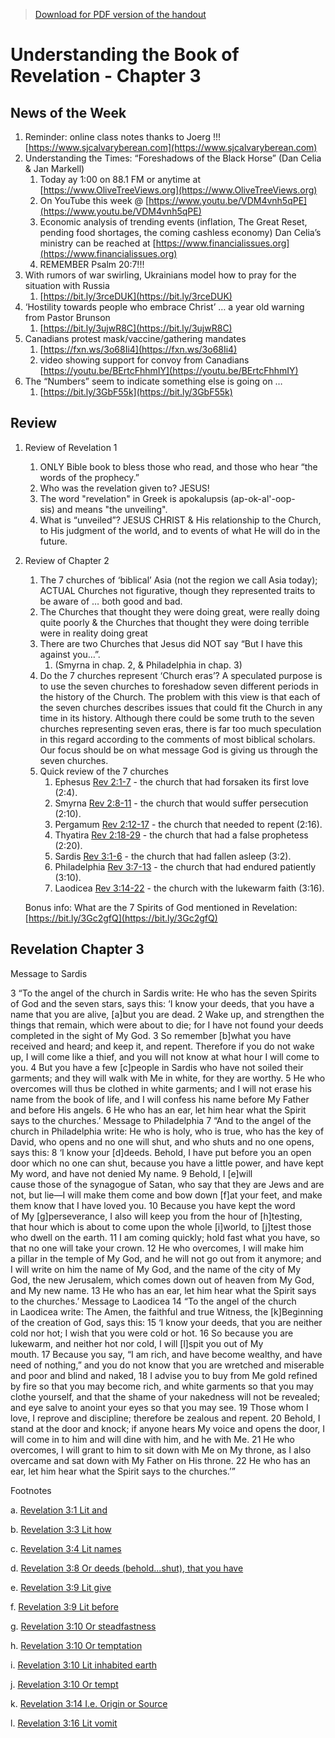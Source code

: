 >[Download for PDF version of the handout](/week013022.pdf)


# Understanding the Book of Revelation - Chapter 3

## News of the Week

1. Reminder: online class notes thanks to Joerg !!! [https://www.sjcalvaryberean.com](https://www.sjcalvaryberean.com)
1. Understanding the Times: “Foreshadows of the Black Horse” (Dan Celia & Jan Markell)
	1. Today ay 1:00 on 88.1 FM or anytime at [https://www.OliveTreeViews.org](https://www.OliveTreeViews.org)
	1. On YouTube this week @ [https://www.youtu.be/VDM4vnh5qPE](https://www.youtu.be/VDM4vnh5qPE)  
	1. Economic analysis of trending events (inflation, The Great Reset, pending food shortages, the coming cashless economy)  Dan Celia’s ministry can be reached at [https://www.financialissues.org](https://www.financialissues.org)
	1. REMEMBER Psalm 20:7!!!
1. With rumors of war swirling, Ukrainians model how to pray for the situation with Russia
	1. [https://bit.ly/3rceDUK](https://bit.ly/3rceDUK) 
1. ‘Hostility towards people who embrace Christ’ … a year old warning from Pastor Brunson  
	1. [https://bit.ly/3ujwR8C](https://bit.ly/3ujwR8C)  
1. Canadians protest mask/vaccine/gathering mandates
	1. [https://fxn.ws/3o68Ii4](https://fxn.ws/3o68Ii4) 
	1. video showing support for convoy from Canadians  [https://youtu.be/BErtcFhhmIY](https://youtu.be/BErtcFhhmIY)
1. The “Numbers” seem to indicate something else is going on … 
	1. [https://bit.ly/3GbF55k](https://bit.ly/3GbF55k) 

## Review

1. Review of Revelation 1
	1. ONLY Bible book to bless those who read, and those who hear “the words of the prophecy.”
	1. Who was the revelation given to?  JESUS!
	1. The word "revelation" in Greek is apokalupsis (ap-ok-al'-oop-sis) and means "the unveiling". 
	1. What is “unveiled”?  JESUS CHRIST & His relationship to the Church, to His judgment of the world, and to events of what He will do in the future.
1. Review of Chapter 2
	1. The 7 churches of ‘biblical’ Asia (not the region we call Asia today); ACTUAL Churches not figurative, though they represented traits to be aware of … both good and bad.
	1. The Churches that thought they were doing great, were really doing quite poorly & the Churches that thought they were doing terrible were in reality doing great
	1. There are two Churches that Jesus did NOT say “But I have this against you…”. 
		1. (Smyrna in chap. 2, & Philadelphia in chap. 3)
	1. Do the 7 churches represent ‘Church eras’?  A speculated purpose is to use the seven churches to foreshadow seven different periods in the history of the Church.  The problem with this view is that each of the seven churches describes issues that could fit the Church in any time in its history. 
Although there could be some truth to the seven churches representing seven eras, there is far too much speculation in this regard according to the comments of most biblical scholars. Our focus should be on what message God is giving us through the seven churches.
	1. Quick review of the 7 churches 
		1. Ephesus [Rev 2:1-7](https://biblia.com/bible/esv/Rev%202.1-7) - the church that had forsaken its first love (2:4).
		1. Smyrna [Rev 2:8-11](https://biblia.com/bible/esv/Rev%202.8-11) - the church that would suffer persecution (2:10).
		1. Pergamum [Rev 2:12-17](https://biblia.com/bible/esv/Rev%202.12-17) - the church that needed to repent (2:16).
		1. Thyatira [Rev 2:18-29](https://biblia.com/bible/esv/Rev%202.18-29) - the church that had a false prophetess (2:20).
		1. Sardis [Rev 3:1-6](https://biblia.com/bible/esv/Rev%203.1-6) - the church that had fallen asleep (3:2).
		1. Philadelphia [Rev 3:7-13](https://biblia.com/bible/esv/Rev%203.7-13) - the church that had endured patiently (3:10).
		1. Laodicea [Rev 3:14-22](https://biblia.com/bible/esv/Rev%203.14-22) - the church with the lukewarm faith (3:16).

	Bonus info: What are the 7 Spirits of God mentioned in Revelation:   [https://bit.ly/3Gc2gfQ](https://bit.ly/3Gc2gfQ)

## Revelation Chapter 3

Message to Sardis

3 “To the angel of the church in Sardis write:
He who has the seven Spirits of God and the seven stars, says this: ‘I know your deeds, that you have a name that you are alive, [a]but you are dead. 2 Wake up, and strengthen the things that remain, which were about to die; for I have not found your deeds completed in the sight of My God. 3 So remember [b]what you have received and heard; and keep it, and repent. Therefore if you do not wake up, I will come like a thief, and you will not know at what hour I will come to you. 4 But you have a few [c]people in Sardis who have not soiled their garments; and they will walk with Me in white, for they are worthy. 5 He who overcomes will thus be clothed in white garments; and I will not erase his name from the book of life, and I will confess his name before My Father and before His angels. 6 He who has an ear, let him hear what the Spirit says to the churches.’
Message to Philadelphia
7 “And to the angel of the church in Philadelphia write:
He who is holy, who is true, who has the key of David, who opens and no one will shut, and who shuts and no one opens, says this:
8 ‘I know your [d]deeds. Behold, I have put before you an open door which no one can shut, because you have a little power, and have kept My word, and have not denied My name. 9 Behold, I [e]will cause those of the synagogue of Satan, who say that they are Jews and are not, but lie—I will make them come and bow down [f]at your feet, and make them know that I have loved you. 10 Because you have kept the word of My [g]perseverance, I also will keep you from the hour of [h]testing, that hour which is about to come upon the whole [i]world, to [j]test those who dwell on the earth. 11 I am coming quickly; hold fast what you have, so that no one will take your crown. 12 He who overcomes, I will make him a pillar in the temple of My God, and he will not go out from it anymore; and I will write on him the name of My God, and the name of the city of My God, the new Jerusalem, which comes down out of heaven from My God, and My new name. 13 He who has an ear, let him hear what the Spirit says to the churches.’
Message to Laodicea
14 “To the angel of the church in Laodicea write:
The Amen, the faithful and true Witness, the [k]Beginning of the creation of God, says this:
15 ‘I know your deeds, that you are neither cold nor hot; I wish that you were cold or hot. 16 So because you are lukewarm, and neither hot nor cold, I will [l]spit you out of My mouth. 17 Because you say, “I am rich, and have become wealthy, and have need of nothing,” and you do not know that you are wretched and miserable and poor and blind and naked, 18 I advise you to buy from Me gold refined by fire so that you may become rich, and white garments so that you may clothe yourself, and that the shame of your nakedness will not be revealed; and eye salve to anoint your eyes so that you may see. 19 Those whom I love, I reprove and discipline; therefore be zealous and repent. 20 Behold, I stand at the door and knock; if anyone hears My voice and opens the door, I will come in to him and will dine with him, and he with Me. 21 He who overcomes, I will grant to him to sit down with Me on My throne, as I also overcame and sat down with My Father on His throne. 22 He who has an ear, let him hear what the Spirit says to the churches.’”

Footnotes

a. [Revelation 3:1 Lit and](https://www.biblegateway.com/passage/?search=Revelation+3&version=NASB1995#en-NASB1995-30749)

b. [Revelation 3:3 Lit how](https://www.biblegateway.com/passage/?search=Revelation+3&version=NASB1995#en-NASB1995-30751)

c. [Revelation 3:4 Lit names](https://www.biblegateway.com/passage/?search=Revelation+3&version=NASB1995#en-NASB1995-30752)

d. [Revelation 3:8 Or deeds (behold...shut), that you have](https://www.biblegateway.com/passage/?search=Revelation+3&version=NASB1995#en-NASB1995-30756)

e. [Revelation 3:9 Lit give](https://www.biblegateway.com/passage/?search=Revelation+3&version=NASB1995#en-NASB1995-30757)

f. [Revelation 3:9 Lit before](https://www.biblegateway.com/passage/?search=Revelation+3&version=NASB1995#en-NASB1995-30757)

g. [Revelation 3:10 Or steadfastness](https://www.biblegateway.com/passage/?search=Revelation+3&version=NASB1995#en-NASB1995-30758)

h. [Revelation 3:10 Or temptation](https://www.biblegateway.com/passage/?search=Revelation+3&version=NASB1995#en-NASB1995-30758)

i. [Revelation 3:10 Lit inhabited earth](https://www.biblegateway.com/passage/?search=Revelation+3&version=NASB1995#en-NASB1995-30758)

j. [Revelation 3:10 Or tempt](https://www.biblegateway.com/passage/?search=Revelation+3&version=NASB1995#en-NASB1995-30758)

k. [Revelation 3:14 I.e. Origin or Source](https://www.biblegateway.com/passage/?search=Revelation+3&version=NASB1995#en-NASB1995-30762)

l. [Revelation 3:16 Lit vomit](https://www.biblegateway.com/passage/?search=Revelation+3&version=NASB1995#en-NASB1995-30764)
	
